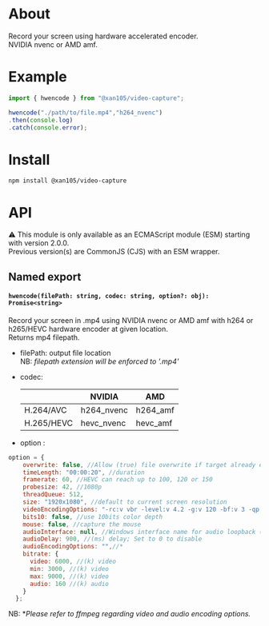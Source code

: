 About
=====

Record your screen using hardware accelerated encoder.<br/>
NVIDIA nvenc or AMD amf.

Example
=======

```js
import { hwencode } from "@xan105/video-capture";

hwencode("./path/to/file.mp4","h264_nvenc")
.then(console.log)
.catch(console.error);
```

Install
=======

```
npm install @xan105/video-capture
```

API
===

⚠️ This module is only available as an ECMAScript module (ESM) starting with version 2.0.0.<br />
Previous version(s) are CommonJS (CJS) with an ESM wrapper.

## Named export

#### `hwencode(filePath: string, codec: string, option?: obj): Promise<string>`

Record your screen in .mp4 using NVIDIA nvenc or AMD amf with h264 or h265/HEVC hardware encoder at given location.<br/>
Returns mp4 filepath.<br/>

- filePath: output file location<br/>
NB: _filepath extension will be enforced to '.mp4'_

- codec: 

  | |NVIDIA|AMD|
  |---|------|---|
  |H.264/AVC|h264_nvenc|h264_amf|
  |H.265/HEVC|hevc_nvenc|hevc_amf|

- option :

```js
option = {
    overwrite: false, //Allow (true) file overwrite if target already exists
    timeLength: "00:00:20", //duration
    framerate: 60, //HEVC can reach up to 100, 120 or 150
    probesize: 42, //1080p
    threadQueue: 512,
    size: "1920x1080", //default to current screen resolution
    videoEncodingOptions: "-rc:v vbr -level:v 4.2 -g:v 120 -bf:v 3 -qp:v 19",//* default to a custom profile
    bits10: false, //use 10bits color depth
    mouse: false, //capture the mouse
    audioInterface: null, //Windows interface name for audio loopback (aka record what you hear, stereo-mix, etc)
    audioDelay: 900, //(ms) delay; Set to 0 to disable 
    audioEncodingOptions: "",//*
    bitrate: {
      video: 6000, //(k) video
      min: 3000, //(k) video
      max: 9000, //(k) video
      audio: 160 //(k) audio
    }
  };
```

NB: *_Please refer to ffmpeg regarding video and audio encoding options._
